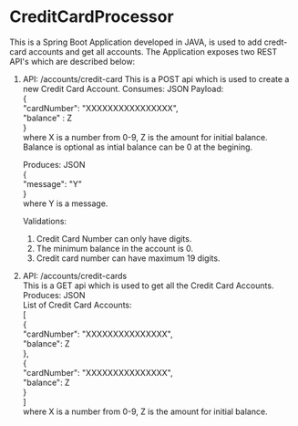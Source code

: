 # CreditCardProcessor
This is a Spring Boot Application developed in JAVA, is used to add credt-card accounts and get all accounts. The Application exposes two REST API's which are described below:

1. API: /accounts/credit-card 
   This is a POST api which is used to create a new Credit Card Account.
   Consumes: JSON
   Payload:  
            {  
               "cardNumber": "XXXXXXXXXXXXXXXX",  
               "balance" : Z  
            }    
            where X is a number from 0-9, Z is the amount for initial balance.  
            Balance is optional as intial balance can be 0 at the begining.
            
   Produces: JSON  
             {   
               "message": "Y"  
             }   
             where Y is a message.  
    
    Validations:  
    1. Credit Card Number can only have digits.  
    2. The minimum balance in the account is 0.  
    3. Credit card number can have maximum 19 digits.  
    
2. API: /accounts/credit-cards  
   This is a GET api which is used to get all the Credit Card Accounts.  
   Produces: JSON   
   List of Credit Card Accounts:  
            [  
                {  
                    "cardNumber": "XXXXXXXXXXXXXXX",  
                    "balance": Z   
                },  
                {  
                    "cardNumber": "XXXXXXXXXXXXXXX",  
                    "balance": Z  
                }  
            ]  
  where X is a number from 0-9, Z is the amount for initial balance.
